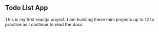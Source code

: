 ## Todo List App

This is my first reactjs project. I am building these mini projects up to 12 to practice as I continue to read the docs. 